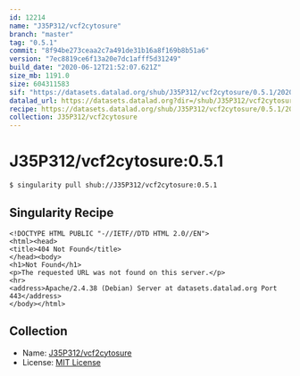 ```yaml
---
id: 12214
name: "J35P312/vcf2cytosure"
branch: "master"
tag: "0.5.1"
commit: "8f94be273ceaa2c7a491de31b16a8f169b8b51a6"
version: "7ec8819ce6f13a20e7dc1afff5d31249"
build_date: "2020-06-12T21:52:07.621Z"
size_mb: 1191.0
size: 604311583
sif: "https://datasets.datalad.org/shub/J35P312/vcf2cytosure/0.5.1/2020-06-12-8f94be27-7ec8819c/7ec8819ce6f13a20e7dc1afff5d31249.sif"
datalad_url: https://datasets.datalad.org?dir=/shub/J35P312/vcf2cytosure/0.5.1/2020-06-12-8f94be27-7ec8819c/
recipe: https://datasets.datalad.org/shub/J35P312/vcf2cytosure/0.5.1/2020-06-12-8f94be27-7ec8819c/Singularity
collection: J35P312/vcf2cytosure
---
```


# J35P312/vcf2cytosure:0.5.1

```bash
$ singularity pull shub://J35P312/vcf2cytosure:0.5.1
```

## Singularity Recipe

```singularity
<!DOCTYPE HTML PUBLIC "-//IETF//DTD HTML 2.0//EN">
<html><head>
<title>404 Not Found</title>
</head><body>
<h1>Not Found</h1>
<p>The requested URL was not found on this server.</p>
<hr>
<address>Apache/2.4.38 (Debian) Server at datasets.datalad.org Port 443</address>
</body></html>
```

## Collection

 - Name: [J35P312/vcf2cytosure](https://github.com/J35P312/vcf2cytosure)
 - License: [MIT License](https://api.github.com/licenses/mit)

